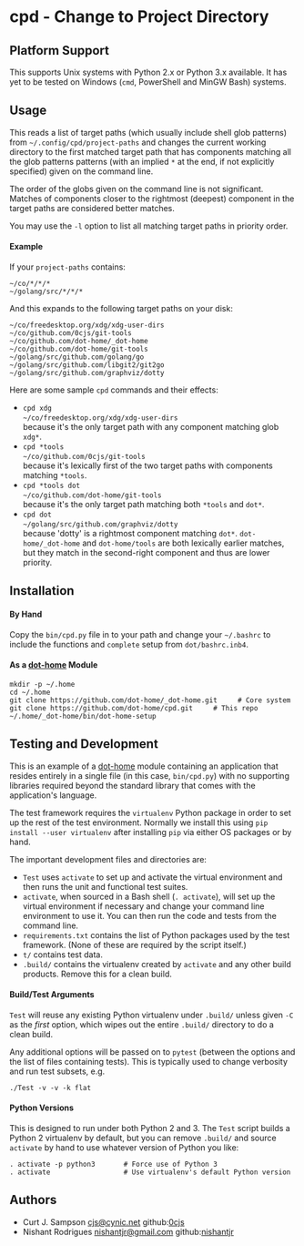 cpd - Change to Project Directory
=================================

Platform Support
----------------

This supports Unix systems with Python 2.x or Python 3.x available. It
has yet to be tested on Windows (`cmd`, PowerShell and MinGW Bash)
systems.


Usage
-----

This reads a list of target paths (which usually include shell glob
patterns) from `~/.config/cpd/project-paths` and changes the current
working directory to the first matched target path that has components
matching all the glob patterns patterns (with an implied `*` at the
end, if not explicitly specified) given on the command line.

The order of the globs given on the command line is not significant.
Matches of components closer to the rightmost (deepest) component  in
the target paths are considered better matches.

You may use the `-l` option to list all matching target paths in
priority order.

#### Example

If your `project-paths` contains:

    ~/co/*/*/*
    ~/golang/src/*/*/*

And this expands to the following target paths on your disk:

    ~/co/freedesktop.org/xdg/xdg-user-dirs
    ~/co/github.com/0cjs/git-tools
    ~/co/github.com/dot-home/_dot-home
    ~/co/github.com/dot-home/git-tools
    ~/golang/src/github.com/golang/go
    ~/golang/src/github.com/libgit2/git2go
    ~/golang/src/github.com/graphviz/dotty

Here are some sample `cpd` commands and their effects:

* `cpd xdg`  
  `~/co/freedesktop.org/xdg/xdg-user-dirs`  
  because it's the only target path with any component matching glob `xdg*`.
* `cpd *tools`  
  `~/co/github.com/0cjs/git-tools`  
  because it's lexically first of the two target paths with components
  matching `*tools`.
* `cpd *tools dot`  
  `~/co/github.com/dot-home/git-tools`  
  because it's the only target path matching both `*tools` and `dot*`.
* `cpd dot`  
  `~/golang/src/github.com/graphviz/dotty`  
  because 'dotty' is a rightmost component matching `dot*`.
  `dot-home/_dot-home` and `dot-home/tools` are both lexically earlier
  matches, but they match in the second-right component and thus are
  lower priority.


Installation
------------

#### By Hand

Copy the `bin/cpd.py` file in to your path and change your `~/.bashrc`
to include the functions and `complete` setup from `dot/bashrc.inb4`.

#### As a [dot-home] Module

    mkdir -p ~/.home
    cd ~/.home
    git clone https://github.com/dot-home/_dot-home.git     # Core system
    git clone https://github.com/dot-home/cpd.git     # This repo
    ~/.home/_dot-home/bin/dot-home-setup


Testing and Development
-----------------------

This is an example of a [dot-home] module containing an application
that resides entirely in a single file (in this case, `bin/cpd.py`)
with no supporting libraries required beyond the standard library that
comes with the application's language.

The test framework requires the `virtualenv` Python package in order
to set up the rest of the test environment. Normally we install this
using `pip install --user virtualenv` after installing `pip` via
either OS packages or by hand.

The important development files and directories are:

* `Test` uses `activate` to set up and activate the virtual
  environment and then runs the unit and functional test suites.
* `activate`, when sourced in a Bash shell (`. activate`), will
  set up the virtual environment if necessary and change your command
  line environment to use it. You can then run the code and tests from
  the command line.
* `requirements.txt` contains the list of Python packages used by the
  test framework. (None of these are required by the script itself.)
* `t/` contains test data.
* `.build/` contains the virtualenv created by `activate` and any
  other build products. Remove this for a clean build.

#### Build/Test Arguments

`Test` will reuse any existing Python virtualenv under `.build/`
unless given `-C` as the _first_ option, which wipes out the entire
`.build/` directory to do a clean build.

Any additional options will be passed on to `pytest` (between the
options and the list of files containing tests). This is typically
used to change verbosity and run test subsets, e.g.

    ./Test -v -v -k flat

#### Python Versions

This is designed to run under both Python 2 and 3. The `Test` script
builds a Python 2 virtualenv by default, but you can remove `.build/`
and source `activate` by hand to use whatever version of Python you
like:

    . activate -p python3       # Force use of Python 3
    . activate                  # Use virtualenv's default Python version


Authors
-------

* Curt J. Sampson <cjs@cynic.net> github:[0cjs]
* Nishant Rodrigues <nishantjr@gmail.com> github:[nishantjr]



[dot-home]: https://github.com/dot-home/_dot-home
[nishantjr]: https://github.com/nishantjr
[0cjs]: https://github.com/0cjs
